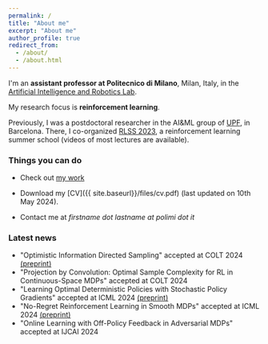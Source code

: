 ```yaml
---
permalink: /
title: "About me"
excerpt: "About me"
author_profile: true
redirect_from: 
  - /about/
  - /about.html
---
```


I'm an **assistant professor at Politecnico di Milano**, Milan, Italy, in the [Artificial Intelligence and Robotics Lab](https://rl.airlab.deib.polimi.it/).

My research focus is **reinforcement learning**.

Previously, I was a postdoctoral researcher in the AI&ML group of [UPF](https://www.upf.edu/web/ai-ml), in Barcelona.
There, I co-organized [RLSS 2023](https://rlsummerschool.com/), a reinforcement learning summer school (videos of most lectures are available).


### Things you can do
* Check out [my work](https://scholar.google.it/citations?user=A2WxZlsAAAAJ&hl=en)

* Download my [CV]({{ site.baseurl}}/files/cv.pdf) (last updated on 10th May 2024).

* Contact me at *firstname dot lastname at polimi dot it*

### Latest news
* "Optimistic Information Directed Sampling" accepted at COLT 2024 [(preprint)](https://arxiv.org/abs/2402.15411v1) 
* "Projection by Convolution: Optimal Sample Complexity for RL in Continuous-Space MDPs" accepted at COLT 2024
* "Learning Optimal Deterministic Policies with Stochastic Policy Gradients" accepted at ICML 2024 [(preprint)](https://arxiv.org/abs/2405.02235) 
* "No-Regret Reinforcement Learning in Smooth MDPs" accepted at ICML 2024 [(preprint)](https://arxiv.org/abs/2402.03792)
* "Online Learning with Off-Policy Feedback in Adversarial MDPs" accepted at IJCAI 2024 
